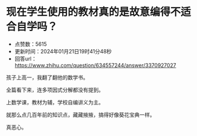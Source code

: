 # 现在学生使用的教材真的是故意编得不适合自学吗？
- 点赞数：5615
- 更新时间：2024年01月21日19时41分48秒
- 回答url：https://www.zhihu.com/question/634557244/answer/3370927027
<body>
 <p data-pid="n2fK-Yvu">孩子上高一，我翻了翻他的数学书。</p>
 <p data-pid="2hbZxn9z">全篇看下来，连多项因式分解都没有提到。</p>
 <p data-pid="ITysyyFV">上数学课，教材为辅，学校自编讲义为主。</p>
 <p data-pid="oa_g6bdT">就那么点几百年前的知识点，藏藏掖掖，搞得好像葵花宝典一样。</p>
 <p data-pid="9pMzCHqO">真恶心。</p>
</body>